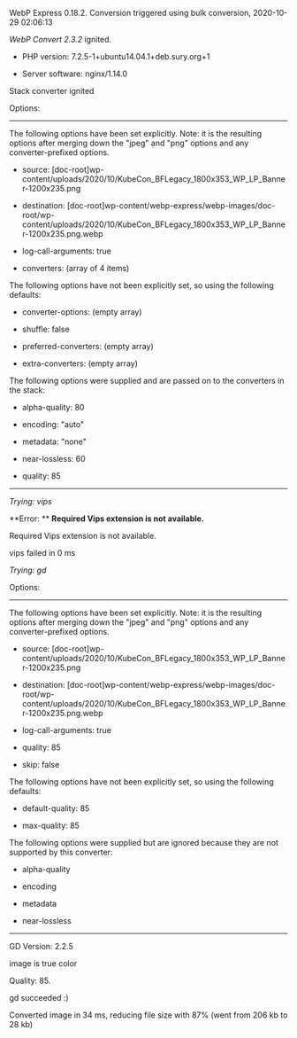 WebP Express 0.18.2. Conversion triggered using bulk conversion, 2020-10-29 02:06:13

*WebP Convert 2.3.2*  ignited.
- PHP version: 7.2.5-1+ubuntu14.04.1+deb.sury.org+1
- Server software: nginx/1.14.0

Stack converter ignited

Options:
------------
The following options have been set explicitly. Note: it is the resulting options after merging down the "jpeg" and "png" options and any converter-prefixed options.
- source: [doc-root]wp-content/uploads/2020/10/KubeCon_BFLegacy_1800x353_WP_LP_Banner-1200x235.png
- destination: [doc-root]wp-content/webp-express/webp-images/doc-root/wp-content/uploads/2020/10/KubeCon_BFLegacy_1800x353_WP_LP_Banner-1200x235.png.webp
- log-call-arguments: true
- converters: (array of 4 items)

The following options have not been explicitly set, so using the following defaults:
- converter-options: (empty array)
- shuffle: false
- preferred-converters: (empty array)
- extra-converters: (empty array)

The following options were supplied and are passed on to the converters in the stack:
- alpha-quality: 80
- encoding: "auto"
- metadata: "none"
- near-lossless: 60
- quality: 85
------------


*Trying: vips* 

**Error: ** **Required Vips extension is not available.** 
Required Vips extension is not available.
vips failed in 0 ms

*Trying: gd* 

Options:
------------
The following options have been set explicitly. Note: it is the resulting options after merging down the "jpeg" and "png" options and any converter-prefixed options.
- source: [doc-root]wp-content/uploads/2020/10/KubeCon_BFLegacy_1800x353_WP_LP_Banner-1200x235.png
- destination: [doc-root]wp-content/webp-express/webp-images/doc-root/wp-content/uploads/2020/10/KubeCon_BFLegacy_1800x353_WP_LP_Banner-1200x235.png.webp
- log-call-arguments: true
- quality: 85
- skip: false

The following options have not been explicitly set, so using the following defaults:
- default-quality: 85
- max-quality: 85

The following options were supplied but are ignored because they are not supported by this converter:
- alpha-quality
- encoding
- metadata
- near-lossless
------------

GD Version: 2.2.5
image is true color
Quality: 85. 
gd succeeded :)

Converted image in 34 ms, reducing file size with 87% (went from 206 kb to 28 kb)

